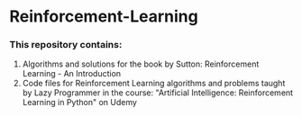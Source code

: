 # Reinforcement-Learning
### This repository contains:
1. Algorithms and solutions for the book by Sutton: Reinforcement Learning - An Introduction
2. Code files for Reinforcement Learning algorithms and problems taught by Lazy Programmer in the course: "Artificial Intelligence: Reinforcement Learning in Python" on Udemy
